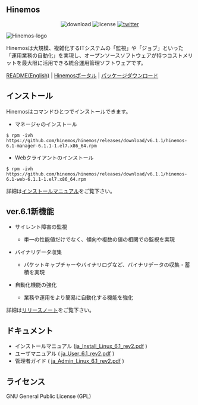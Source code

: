 ## Hinemos

<p align="center">
	<img alt="download" src="https://img.shields.io/github/downloads/hinemos/hinemos/total.svg"/>
	<img alt="license" src="https://img.shields.io/badge/license-GPL-blue.svg"/>
	<a href=https://twitter.com/Hinemos_INFO>
		<img alt="twitter" src="https://img.shields.io/twitter/follow/Hinemos_INFO.svg?style=social&label=Follow&maxAge=2592000"/>
	</a>
</p>

![Hinemos-logo](http://www.hinemos.info/files/images/HinemosLogo.png)

Hinemosは大規模、複雑化するITシステムの「監視」や「ジョブ」といった「運用業務の自動化」を実現し、オープンソースソフトウェアが持つコストメリットを最大限に活用できる統合運用管理ソフトウェアです。

[README(English)](README.md) | [Hinemosポータル](http://www.hinemos.info/) | [パッケージダウンロード](https://github.com/hinemos/hinemos/releases/tag/v6.1.0#packages)

## インストール

Hinemosはコマンドひとつでインストールできます。

- マネージャのインストール

```$ rpm -ivh https://github.com/hinemos/hinemos/releases/download/v6.1.1/hinemos-6.1-manager-6.1.1-1.el7.x86_64.rpm```

- Webクライアントのインストール

```$ rpm -ivh https://github.com/hinemos/hinemos/releases/download/v6.1.1/hinemos-6.1-web-6.1.1-1.el7.x86_64.rpm```

詳細は[インストールマニュアル](https://github.com/hinemos/hinemos/releases/download/v6.1.1/ja_Install_Linux_6.1_rev2.pdf)をご覧下さい。

## ver.6.1新機能

- サイレント障害の監視
	- 単一の性能値だけでなく、傾向や複数の値の相関での監視を実現

- バイナリデータ収集
	- パケットキャプチャーやバイナリログなど、バイナリデータの収集・蓄積を実現

- 自動化機能の強化
	- 業務や運用をより簡易に自動化する機能を強化

詳細は[リリースノート](https://github.com/hinemos/hinemos/releases)をご覧下さい。

## ドキュメント

- インストールマニュアル ([ja_Install_Linux_6.1_rev2.pdf](https://github.com/hinemos/hinemos/releases/download/v6.1.1/ja_Install_Linux_6.1_rev2.pdf) )
- ユーザマニュアル ( [ja_User_6.1_rev2.pdf](https://github.com/hinemos/hinemos/releases/download/v6.1.1/ja_User_6.1_rev2.pdf) )
- 管理者ガイド ( [ja_Admin_Linux_6.1_rev2.pdf](https://github.com/hinemos/hinemos/releases/download/v6.1.1/ja_Admin_Linux_6.1_rev2.pdf) )

## ライセンス

GNU General Public License (GPL)
